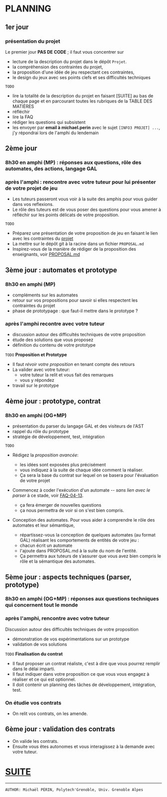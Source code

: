 PLANNING
========


## 1er jour

### présentation du projet

Le premier jour **PAS DE CODE** ; il faut vous concentrer sur 
- lecture de la description du projet dans le dépôt `Projet`.
- la compréhension des contraintes du projet,
- la proposition d'une idée de jeu respectant ces contraintes,
- le design du jeux avec ses points clefs et ses difficultés techniques

`TODO`
- lire la totalité de la description du projet en faisant [SUITE] au bas de chaque page et en parcourant toutes les rubriques de la TABLE DES MATIÈRES
- réfléchir
- lire la FAQ
- rédiger les questions qui subsistent
- les envoyer par **email à michael.perin** avec le sujet `[INFO3 PROJET] ...`, j'y répondrai lors de l'amphi du lendemain


## 2ème jour

### 8h30 en amphi (MP) : réponses aux questions, rôle des automates, des actions, langage GAL 

### après l'amphi : rencontre avec votre tuteur pour lui présenter de votre projet de jeu

- Les tuteurs passeront vous voir à la suite des amphis pour vous guider dans vos reflexions.
- Le rôle des tuteurs est de vous poser des questions pour vous amener à réfléchir sur les points délicats de votre proposition.

`TODO`
- Préparez une présentation de votre proposition de jeu en faisant le lien avec les contraintes du [projet](PROJET.md)
- La mettre sur le dépôt git à la racine dans un fichier `PROPOSAL.md`
- Inspirez-vous de la manière de rédiger de la proposition des enseignants, voir [PROPOSAL.md](PROPOSAL.md)

## 3ème jour : automates et prototype

### 8h30 en amphi (MP)
- compléments sur les automates
- retour sur vos propositions pour savoir si elles respectent les contraintes du projet
- phase de prototypage : que faut-il mettre dans le prototype ?

### après l'amphi recontre avec votre tuteur
- discussion autour des difficultés techniques de votre proposition 
- étude des solutions que vous proposez
- définition du contenu de votre prototype

`TODO` **Proposition et Prototype**
- Il faut *révoir votre proposition* en tenant compte des retours
- La valider avec votre tuteur: 
  + votre tuteur la relit et vous fait des remarques
  + vous y répondez
- travail sur le prototype 


## 4ème jour : prototype, contrat

### 8h30 en amphi (OG+MP)
- présentation du parser du langage GAL et des visiteurs de l'AST
- rappel du rôle du prototype
- stratégie de développement, test, intégration

`TODO`
- Rédigez la *proposition avancée*:
  + les idées sont exposées plus précisément
  + vous indiquez à la suite de chaque idée comment la réaliser.
  + Ça sera la base du contrat sur lequel on se basera pour l'évaluation de votre projet

- Commencez à coder l'exécution d'un automate -- *sans lien avec le parser* à ce stade, voir [FAQ-04-13](FAQ-04-13.md).
  + ça fera émerger de nouvelles questions
  + ça nous permettra de voir si on s'est bien compris.

- Conception des automates. Pour vous aider à comprendre le rôle des automates et leur sémantique, 
  + répartissez-vous la conception de quelques automates (au format GAL) réalisant les comportements de entités de votre jeu :
  + chacun écrit un automate 
  + l'ajoute dans PROPOSAL.md à la suite du nom de l'entité.
  + Ça permettra aux tuteurs de s’assurer que vous avez bien compris le rôle et la sémantique des automates.

## 5ème jour : aspects techniques (parser, prototype)

### 8h30 en amphi (OG+MP) : réponses aux questions techniques qui concernent tout le monde

### après l'amphi, rencontre avec votre tuteur 

Discussion autour des difficultés techniques de votre proposition 
- démonstration de vos expérimentations sur un prototype 
- validation de vos solutions 

`TODO` **Finalisation du contrat**
- Il faut proposer un contrat réaliste, c'est à dire que vous pourrez remplir dans le délai imparti.
- Il faut indiquer dans votre proposition ce que vous vous engagez à réaliser et ce qui est optionnel.
- Il doit contenir un planning des tâches de développement, intégration, test.

### On étudie vos contrats

- On relit vos contrats, on les amende.

## 6ème jour : validation des contrats 

- On valide les contrats. 
- Ensuite vous êtes autonomes et vous interagissez à la demande avec votre tuteur.


# [SUITE](README.md)

---
    AUTHOR: Michaël PÉRIN, Polytech'Grenoble, Univ. Grenoble Alpes 

